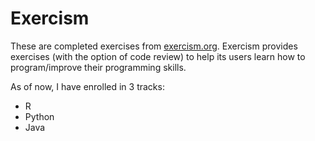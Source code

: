 # Exercism
These are completed exercises from [exercism.org](https://www.exercism.org/). Exercism provides exercises (with the option of code review) to help its users learn how to program/improve their programming skills. 

As of now, I have enrolled in 3 tracks:
- R
- Python
- Java
